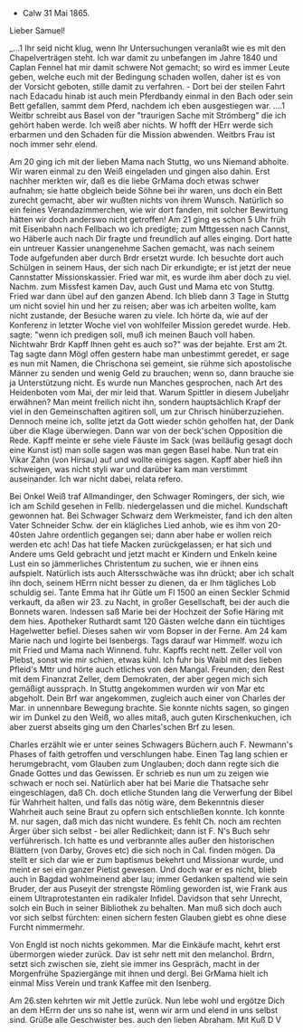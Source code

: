 + Calw 31 Mai 1865.

Lieber Samuel!

_...1 Ihr seid nicht klug, wenn Ihr Untersuchungen veranlaßt wie es mit den Chapelverträgen steht. Ich war damit zu unbefangen im Jahre 1840 und Caplan Fennel hat mir damit schwere Not gemacht; so wird es immer Leute geben, welche euch mit der Bedingung schaden wollen, daher ist es von der Vorsicht geboten, stille damit zu verfahren. - Dort bei der steilen Fahrt nach Edacadu hinab ist auch mein Pferdbandy einmal in den Bach oder sein Bett gefallen, sammt dem Pferd, nachdem ich eben ausgestiegen war. ....1 
Weitbr schreibt aus Basel von der "traurigen Sache mit Strömberg" die ich gehört haben werde. Ich weiß aber nichts. W hofft der HErr werde sich erbarmen und den Schaden für die Mission abwenden. Weitbrs Frau ist noch immer sehr elend.

Am 20 ging ich mit der lieben Mama nach Stuttg, wo uns Niemand abholte. Wir waren einmal zu den Weiß eingeladen und gingen also dahin. Erst nachher merkten wir, daß es die liebe GrMama doch etwas schwer aufnahm; sie hatte obgleich beide Söhne bei ihr waren, uns doch ein Bett zurecht gemacht, aber wir wußten nichts von ihrem Wunsch. Natürlich so ein feines Verandazimmerchen, wie wir dort fanden, mit solcher Bewirtung hätten wir doch anderswo nicht getroffen! Am 21 ging es schon 5 Uhr früh mit Eisenbahn nach Fellbach wo ich predigte; zum Mttgessen nach Cannst, wo Häberle auch nach Dir fragte und freundlich auf alles einging. Dort hatte ein untreuer Kassier unangenehme Sachen gemacht, was nach seinem Tode aufgefunden aber durch Brdr ersetzt wurde. Ich besuchte dort auch Schülgen in seinem Haus, der sich nach Dir erkundigte; er ist jetzt der neue Cannstatter Missionskassier. Fried war mit, es wurde ihm aber doch zu viel. Nachm. zum Missfest kamen Dav, auch Gust und Mama etc von Stuttg. Fried war dann übel auf den ganzen Abend. Ich blieb dann 3 Tage in Stuttg um nicht soviel hin und her zu reisen; aber was ich arbeiten wollte, kam nicht zustande, der Besuche waren zu viele. Ich hörte da, wie auf der Konferenz in letzter Woche viel von wohlfeiler Mission geredet wurde. Heb. sagte: "wenn ich predigen soll, muß ich meinen Bauch voll haben. Nichtwahr Brdr Kapff Ihnen geht es auch so?" was der bejahte. Erst am 2t. Tag sagte dann Mögl offen gestern habe man unbestimmt geredet, er sage es nun mit Namen, die Chrischona sei gemeint, sie rühme sich apostolische Männer zu senden und wenig Geld zu brauchen; wenn so, dann brauche sie ja Unterstützung nicht. Es wurde nun Manches gesprochen, nach Art des Heidenboten vom Mai, der mir leid that. Warum Spittler in diesem Jubeljahr erwähnen? Man meint freilich nicht ihn, sondern hauptsächlich Krapf der viel in den Gemeinschaften agitiren soll, um zur Chrisch hinüberzuziehen. Dennoch meine ich, sollte jetzt da Gott wieder schön geholfen hat, der Dank über die Klage überwiegen. Dann war von der beck'schen Opposition die Rede. Kapff meinte er sehe viele Fäuste im Sack (was beiläufig gesagt doch eine Kunst ist) man solle sagen was man gegen Basel habe. Nun trat ein Vikar Zahn (von Hirsau) auf und wollte einiges sagen. Kapff aber hieß ihn schweigen, was nicht styli war und darüber kam man verstimmt auseinander. Ich war nicht dabei, relata refero.

Bei Onkel Weiß traf Allmandinger, den Schwager Romingers, der sich, wie ich am Schild gesehen in Fellb. niedergelassen und die michel. Kundschaft gewonnen hat. Bei Schwager Schwarz dem Werkmeister, fand ich den alten Vater Schneider Schw. der ein klägliches Lied anhob, wie es ihm von 20-40sten Jahre ordentlich gegangen sei; dann aber habe er wollen reich werden etc ach! Das hat tiefe Macken zurückgelassen; er hat sich und Andere ums Geld gebracht und jetzt macht er Kindern und Enkeln keine Lust ein so jämmerliches Christentum zu suchen, wie er ihnen eins aufspielt. Natürlich ists auch Altersschwäche was ihn drückt; aber ich schalt ihn doch, seinem HErrn nicht besser zu dienen, da er Ihm tägliches Lob schuldig sei. 
Tante Emma hat ihr Gütle um Fl 1500 an einen Seckler Schmid verkauft, da aßen wir 23. zu Nacht, in großer Gesellschaft, bei der auch die Bonnets waren. Indessen saß Marie bei der Hochzeit der Sofie Häring mit dem hies. Apotheker Ruthardt samt 120 Gästen welche dann ein tüchtiges Hagelwetter befiel. Dieses sahen wir vom Bopser in der Ferne. Am 24 kam Marie nach und logirte bei Isenbergs. Tags darauf war Himmelf. wozu ich mit Fried und Mama nach Winnend. fuhr. Kapffs recht nett. Zeller voll von Plebst, sonst wie mir schien, etwas kühl. Ich fuhr bis Waibl mit des lieben Pfleid's Mttr und hörte auch etliches von den Mangal. Freunden; den Rest mit dem Finanzrat Zeller, dem Demokraten, der aber gegen mich sich gemäßigt aussprach. In Stuttg angekommen wurden wir von Mar etc abgeholt. Dein Brf war angekommen, zugleich auch einer von Charles der Mar. in unnennbare Bewegung brachte. Sie konnte nichts sagen, so gingen wir im Dunkel zu den Weiß, wo alles mitaß, auch guten Kirschenkuchen, ich aber zuerst abseits ging um den Charles'schen Brf zu lesen.

Charles erzählt wie er unter seines Schwagers Büchern auch F. Newmann's Phases of faith getroffen und verschlungen habe. Einen Tag lang schien er herumgebracht, vom Glauben zum Unglauben; doch dann regte sich die Gnade Gottes und das Gewissen. Er schrieb es nun um zu zeigen wie schwach er noch sei. Natürlich aber hat bei Marie die Thatsache sehr eingeschlagen, daß Ch. doch etliche Stunden lang die Verwerfung der Bibel für Wahrheit halten, und falls das nötig wäre, dem Bekenntnis dieser Wahrheit auch seine Braut zu opfern sich entschließen konnte. Ich konnte M. nur sagen, daß mich das nicht wundere. Es fehlt Ch. noch am rechten Ärger über sich selbst - bei aller Redlichkeit; dann ist F. N's Buch sehr verführerisch. Ich hatte es und verbrannte alles außer den historischen Blättern (von Darby, Groves etc) die sich noch in Cal. finden mögen. Da stellt er sich dar wie er zum baptismus bekehrt und Missionar wurde, und meint er sei ein ganzer Pietist gewesen. Und doch war er es nicht, blieb auch in Bagdad wohlmeinend aber lau; immer Gedanken spaltend wie sein Bruder, der aus Puseyit der strengste Römling geworden ist, wie Frank aus einem Ultraprotestanten ein radikaler Infidel. Davidson that sehr Unrecht, solch ein Buch in seiner Bibliothek zu behalten. Man muß sich doch auch vor sich selbst fürchten: einen sichern festen Glauben giebt es ohne diese Furcht nimmermehr.

Von Engld ist noch nichts gekommen. Mar die Einkäufe macht, kehrt erst übermorgen wieder zurück. Dav ist sehr nett mit den melanchol. Brdrn, setzt sich zwischen sie, zieht sie immer ins Gespräch, macht in der Morgenfrühe Spaziergänge mit ihnen und dergl. Bei GrMama hielt ich einmal Miss Verein und trank Kaffee mit den Isenberg.

Am 26.sten kehrten wir mit Jettle zurück. Nun lebe wohl und ergötze Dich an dem HErrn der uns so nahe ist, wenn wir arm und elend in uns selbst sind. Grüße alle Geschwister bes. auch den lieben Abraham.
 Mit Kuß D V
